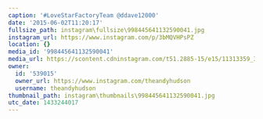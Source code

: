 ```yaml
---
caption: '#LoveStarFactoryTeam @ddave12000'
date: '2015-06-02T11:20:17'
fullsize_path: instagram\fullsize\998445641132590041.jpg
instagram_url: https://www.instagram.com/p/3bMQVHPsPZ
location: {}
media_id: '998445641132590041'
media_url: https://scontent.cdninstagram.com/t51.2885-15/e15/11313359_373481796177189_83387691_n.jpg?ig_cache_key=OTk4NDQ1NjQxMTMyNTkwMDQx.2
owner:
  id: '539015'
  owner_url: https://www.instagram.com/theandyhudson
  username: theandyhudson
thumbnail_path: instagram\thumbnails\998445641132590041.jpg
utc_date: 1433244017
---
```

